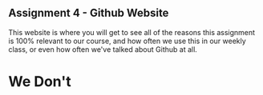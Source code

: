 ## Assignment 4 - Github Website 

This website is where you will get to see all of the reasons this assignment is 100% relevant to our course, and how often 
we use this in our weekly class, or even how often we've talked about Github at all.










# We Don't
